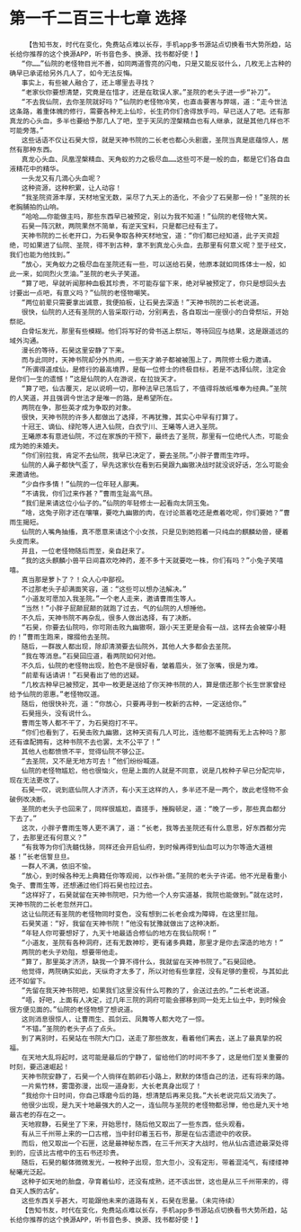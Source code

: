 # 第一千二百三十七章 选择
        【告知书友，时代在变化，免费站点难以长存，手机app多书源站点切换看书大势所趋，站长给你推荐的这个换源APP，听书音色多、换源、找书都好使！】
       “你……”仙院的老怪物目光不善，如同两道雪亮的闪电，只是又能反驳什么，几枚无上古种的确早已承诺给另外几人了，如今无法反悔。
       事实上，有些被人融合了，还上哪里去寻找？
       “老家伙你要想清楚，究竟是在惜才，还是在耽误人家。”圣院的老头子进一步“补刀”。
       “不去我仙院，去你圣院就好吗？”仙院的老怪物冷笑，也直击要害与弊端，道：“走今世法这条路，着重体魄的修行，需要各种无上仙珍，长生药你们舍得放手吗，早已送人了吧。还有那真龙的心头血，多半也要给予那几人了吧，至于天凤的涅槃精血也有人继承，就是其他几样也不可能旁落。”
       这些话语不仅让石昊大惊，就是天神书院的二长老也都心头剧震，圣院当真是底蕴惊人，居然有那种东西。
       真龙心头血、凤凰涅槃精血、天角蚁的力之极尽血……这些可不是一般的血，都是它们各自血液精花中的精华。
       一头龙又有几滴心头血呢？
       这种资源，这种积累，让人动容！
       “我圣院资源丰厚，天材地宝无数，采尽了九天上的造化，不会少了石昊那一份！”圣院的长老胸脯拍的山响。
       “哈哈……你能做主吗，那些东西早已被预定，别以为我不知道！”仙院的老怪物大笑。
       石昊一阵沉默，两院果然不简单，有逆天宝料，只是都已经有主了。
       天神书院的二长老开口，为石昊争取各种天材地宝，道：“你们都已经知道，此子天资超绝，可如果进了仙院、圣院，得不到古种，拿不到真龙心头血，去那里有何意义呢？至于经文，我们也能为他找到。”
       “放心，天角蚁力之极尽血在圣院还有一些，可以送给石昊，他原本就如同炼体士一般，如此一来，如同烈火烹油。”圣院的老头子笑道。
       “算了吧，早就听闻那种血极其珍贵，不可能存留下来，绝对早被预定了，你只是想回头去讨要出一点吧，有意义吗？”仙院的老怪物嘲笑。
       “两位前辈只需要拿出诚意，我便拍板，让石昊去深造！”天神书院的二长老说道。
       很快，仙院的人还有圣院的人皆采取行动，分别离去，各自取出一座很小的白骨祭坛，开始祭祀。
       白骨坛发光，那里有些模糊。他们将写好的骨书送上祭坛，等待回应与结果，这是跟遥远的域外沟通。
       漫长的等待，石昊这里安静了下来。
       而与此同时，天神书院却分外热闹，一些天才弟子都被被围上了，两院修士极力邀请。
       “所谓得道成仙，是修行的最高境界，是每一位修士的终极目标，若是不选择仙院，注定会是你们一生的遗憾！”这是仙院的人在游说，在拉拢天才。
       “算了吧，仙古覆灭，足以说明一切，那种法早已落后了，不值得将故纸堆奉为经典。”圣院的人笑道，并且强调今世法才是唯一的路，是希望所在。
       两院在争，那些英才成为争取的对象。
       很快，天神书院的许多人都做出了选择，不再犹豫，其实心中早有打算了。
       十冠王、谪仙、绿陀等人进入仙院，白衣宁川、王曦等人进入圣院。
       王曦原本有意进仙院，不过在家族的干预下，最终去了圣院，那里有一位绝代人杰，可能会成为她的未婚夫。
       “你们别拉我，肯定不去仙院，我早已决定了，要去圣院。”小胖子曹雨生咋呼。
       仙院的人鼻子都快气歪了，早先这家伙在看到石昊跟九幽獓决战时就没说好话，怎么可能会来邀请他。
       “少自作多情！”仙院的一位年轻人鄙夷。
       “不请我，你们过来作甚？”曹雨生趾高气昂。
       “我们是来请这位小仙子的。”仙院的年轻修士一起看向太阴玉兔。
       “啥，这兔子刚才还在嚷嚷，要吃九幽獓的肉，在讨论蒸着吃还是煮着吃呢，你们要她？”曹雨生揭短。
       仙院的人嘴角抽搐，真不愿意来请这个小女孩，只是见到她抱着一只纯血的麒麟幼兽，硬着头皮而来。
       并且，一位老怪物随后而至，亲自赶来了。
       “我的这头麒麟小兽平日间喜欢吃神药，差不多十天就要吃一株，你们有吗？”小兔子笑嘻嘻。
       真当那是萝卜了？！众人心中鄙视。
       不过那老头子却满面笑容，道：“这些可以想办法解决。”
       “小道友可愿加入我圣院。”一个老人走来，邀请曹雨生等人。
       “当然！”小胖子屁颠屁颠的就跑了过去，气的仙院的人想捶他。
       不久后，天神书院不再杂乱，很多人做出选择，有了决断。
       “石昊，你要去仙院吗，你可刚击败九幽獓啊，跟小天王更是会有一战，这样去会被穿小鞋的！”曹雨生跑来，撺掇他去圣院。
       随后，一群故人都出现，除却清漪要去仙院外，其他人大多都会去圣院。
       “我在等消息。”石昊回应道，看两院如何对他。
       不久后，仙院的老怪物出现，脸色不是很好看，皱着眉头，张了张嘴，很是为难。
       “前辈有话请讲！”石昊看出了他的迟疑。
       “几枚古种早已被预定，其中一枚更是送给了你天神书院的人，算是偿还那个长生世家曾经给予仙院的恩惠。”老怪物叹道。
       随后，他很快补充，道：“你放心，只要再寻到一枚新的古种，一定送给你。”
       石昊摇头，没有说什么。
       曹雨生等人都不干了，为石昊抱打不平。
       “你们也看到了，石昊击败九幽獓，这种天资有几人可比，连他都不能拥有无上古种吗？那还有谁配拥有，这种书院不去也罢，太不公平了！”
       其他人也都愤愤不平，觉得仙院不够公正。
       “去圣院，又不是无地方可去！”他们纷纷喊道。
       仙院的老怪物尴尬，他也很恼火，但是上面的人就是不同意，说是几枚种子早已分配完毕，现在无法更改了。
       石昊一叹，说到底仙院人才济济，有小天王这样的人，多半还不是一两个，故此老怪物不会破例改决断。
       圣院的老头子也回来了，同样很尴尬，直搓手，捶胸顿足，道：“晚了一步，那些真血都分下去了。”
       这次，小胖子曹雨生等人更不满了，道：“长老，我等去圣院还有什么意思，好东西都分完了，去那里还有何意义？”
       “有我等为你们洗髓伐脉，同样还会开启仙府，到时候再得到仙血可以为尔等造大道根基！”长老信誓旦旦。
       一群人不满，依旧不愉。
       “放心，到时候各种无上典籍任你等观阅，以作补偿。”圣院的老头子许诺。他不光是看重小兔子、曹雨生等，还想通过他们将石昊也拉过去。
       “这样好了，石昊就留在天神书院吧，只为他一个人夯实道基，我院也能做到。”就在这时，天神书院的二长老忽然开口。
       这让仙院还有圣院的老怪物同时变色，没有想到二长老会成为障碍，在这里拦阻。
       石昊笑道：“好，我留在天神书院！”他没有犹豫就做出了这种决断。
       “年轻人你可要想好了，九天十地最适合修仙的地方在我仙院啊！”
       “小道友，圣院有各种洞府，还有无数神珍，更有诸多典籍，那里才是你去深造的地方！”
       两院的老头子劝阻，想要带他走。
       “算了，那里英才济济，缺我一个算不得什么，我就留在天神书院了。”石昊回绝。
       他觉得，两院确实如此，天纵奇才太多了，所以对他有些拿捏，没有足够的重视，与其如此还不如留下。
       “先留在我天神书院吧，如果我们这里没有什么可教的了，会送过去的。”二长老说道。
       “唔，好吧，上面有人决定，过几年三院的洞府可能会挪移到同一处无上仙土中，到时候会很方便见面的。”仙院的老怪物想了想说道。
       这则消息很惊人，让曹雨生、孤剑云、凤舞等人都大吃了一惊。
       “不错。”圣院的老头子点了点头。
       到了离别时，石昊站在书院大门口，送走了那些故友，看着他们离去，送上了最真挚的祝福。
       在天地大乱将起时，这可能是最后的宁静了，留给他们的时间不多了，这是他们至关重要的时刻，要迅速崛起！
       天神书院安静了，石昊一个人徜徉在鹅卵石小路上，默默的体悟自己的法，还有将来的路。
       一片紫竹林，雾霭弥漫，出现一道身影，大长老真身出现了！
       “我给你十日时间，你自己琢磨今后的路，想清楚后再来见我。”大长老说完后又消失了。
       他很少出现，是九天十地最强大的人之一，连仙院与圣院的老怪物都忌惮，他也是九天十地最古老的存在之一。
       天地寂静，石昊坐了下来，开始思忖，随后他又取出了一些东西，低头观看。
       有从三千州带上来的一口古棺，当中封印着玉石书，那是在仙古遗迹中的收获。
       而后，他又取出一个石匣，这是最神秘东西，在三千州天才大战时，他从仙古遗迹最深处得到的，应该比古棺中的玉石书还珍贵。
       随后，石昊的躯体微微发光，一枚种子出现，忽大忽小，没有定形，带着混沌气，有缕缕神秘曦光泛起。
       这种子如天地的胎盘，孕育着仙珍，还没有成熟，还不该出世，这也是从三千州带来的，得自天人族的古矿。
       这些东西关乎甚大，可能跟他未来的道路有关，石昊在思量。（未完待续）
       【告知书友，时代在变化，免费站点难以长存，手机app多书源站点切换看书大势所趋，站长给你推荐的这个换源APP，听书音色多、换源、找书都好使！】